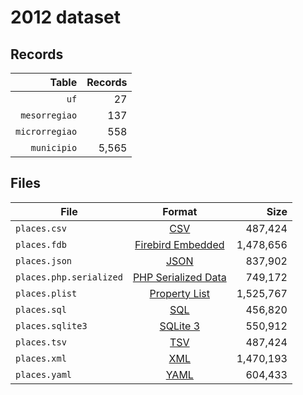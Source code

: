 # 2012 dataset

## Records

|          Table | Records |
| --------------:| -------:|
|           `uf` |      27 |
|  `mesorregiao` |     137 |
| `microrregiao` |     558 |
|    `municipio` |   5,565 |

## Files

| File                    | Format                                                                                          |      Size |
| ----------------------- |:-----------------------------------------------------------------------------------------------:| ---------:|
| `places.csv`            | [CSV](https://en.wikipedia.org/wiki/Comma-separated_values)                                     |   487,424 |
| `places.fdb`            | [Firebird Embedded](https://en.wikipedia.org/wiki/Embedded_database#Firebird_Embedded)          | 1,478,656 |
| `places.json`           | [JSON](https://en.wikipedia.org/wiki/JSON)                                                      |   837,902 |
| `places.php.serialized` | [PHP Serialized Data](https://en.wikipedia.org/wiki/Serialization#Programming_language_support) |   749,172 |
| `places.plist`          | [Property List](https://en.wikipedia.org/wiki/Property_list)                                    | 1,525,767 |
| `places.sql`            | [SQL](https://en.wikipedia.org/wiki/SQL)                                                        |   456,820 |
| `places.sqlite3`        | [SQLite 3](https://en.wikipedia.org/wiki/SQLite)                                                |   550,912 |
| `places.tsv`            | [TSV](https://en.wikipedia.org/wiki/Tab-separated_values)                                       |   487,424 |
| `places.xml`            | [XML](https://en.wikipedia.org/wiki/XML)                                                        | 1,470,193 |
| `places.yaml`           | [YAML](https://en.wikipedia.org/wiki/YAML)                                                      |   604,433 |
